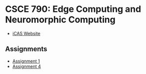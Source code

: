 # CSCE 790: Edge Computing and Neuromorphic Computing

- [iCAS Website](https://www.icaslab.com/teaching)

## Assignments

- [Assignment 1](./assignments/assignment-1/)
- [Assignment 4](./assignments/assignment-4/)
